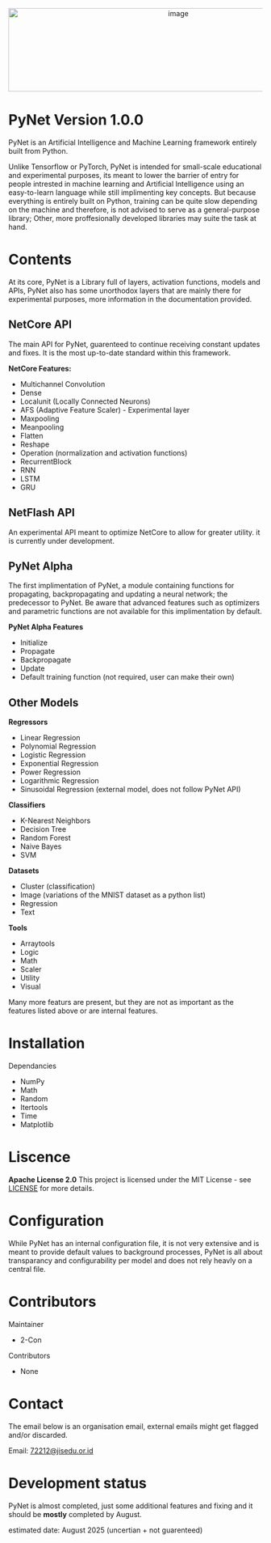 <p align="center">
  <img width="658" height="165" alt="image" src="https://github.com/user-attachments/assets/0dcf4931-a993-42a9-9c94-96e9afb6d0e3" />
</p>

# PyNet Version 1.0.0

PyNet is an Artificial Intelligence and Machine Learning framework entirely built from Python.

Unlike Tensorflow or PyTorch, PyNet is intended for small-scale educational and experimental purposes, its meant to lower the barrier of entry for people intrested in machine learning and Artificial Intelligence using an easy-to-learn language while still implimenting key concepts. But because everything is entirely built on Python, training can be quite slow depending on the machine and therefore, is not advised to serve as a general-purpose library; Other, more proffesionally developed libraries may suite the task at hand.

# Contents

At its core, PyNet is a Library full of layers, activation functions, models and APIs, PyNet also has some unorthodox layers that are mainly there for experimental purposes, more information in the documentation provided.

## NetCore API

The main API for PyNet, guarenteed to continue receiving constant updates and fixes. It is the most up-to-date standard within this framework.

**NetCore Features:**
  - Multichannel Convolution
  - Dense
  - Localunit (Locally Connected Neurons)
  - AFS (Adaptive Feature Scaler) - Experimental layer
  - Maxpooling
  - Meanpooling
  - Flatten
  - Reshape
  - Operation (normalization and activation functions)
  - RecurrentBlock
  - RNN
  - LSTM
  - GRU

## NetFlash API

An experimental API meant to optimize NetCore to allow for greater utility. it is currently under development.

## PyNet Alpha

The first implimentation of PyNet, a module containing functions for propagating, backpropagating and updating a neural network; the predecessor to PyNet. Be aware that advanced features such as optimizers and parametric functions are not available for this implimentation by default.

**PyNet Alpha Features**
  - Initialize
  - Propagate
  - Backpropagate
  - Update
  - Default training function (not required, user can make their own)

## Other Models

**Regressors**
- Linear Regression
- Polynomial Regression
- Logistic Regression
- Exponential Regression
- Power Regression
- Logarithmic Regression
- Sinusoidal Regression (external model, does not follow PyNet API)

**Classifiers**
- K-Nearest Neighbors
- Decision Tree
- Random Forest
- Naive Bayes
- SVM

**Datasets**
- Cluster (classification)
- Image (variations of the MNIST dataset as a python list)
- Regression
- Text

**Tools**
- Arraytools
- Logic
- Math
- Scaler
- Utility
- Visual

Many more featurs are present, but they are not as important as the features listed above or are internal features.

# Installation

Dependancies
- NumPy
- Math
- Random
- Itertools
- Time
- Matplotlib

# Liscence

**Apache License 2.0**
This project is licensed under the MIT License - see [LICENSE](https://github.com/2-con/PyNet/blob/main/LICENSE) for more details.

# Configuration

While PyNet has an internal configuration file, it is not very extensive and is meant to provide default values to background processes, PyNet is all about transparancy and configurability per model and does not rely heavly on a central file.

# Contributors

Maintainer
- 2-Con

Contributors
- None

# Contact

The email below is an organisation email, external emails might get flagged and/or discarded.

Email: 72212@jisedu.or.id

# Development status

PyNet is almost completed, just some additional features and fixing and it should be **mostly** completed by August.

estimated date: August 2025 (uncertian + not guarenteed)
